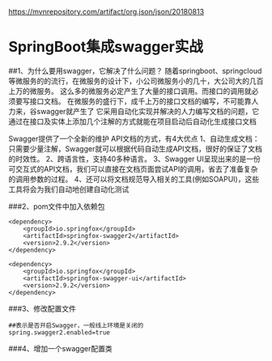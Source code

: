 https://mvnrepository.com/artifact/org.json/json/20180813

# SpringBoot集成swagger实战

##1、为什么要用swagger，它解决了什么问题？
随着springboot、springcloud等微服务的的流行，在微服务的设计下，小公司微服务小的几十，大公司大的几百上万的微服务。
这么多的微服务必定产生了大量的接口调用。而接口的调用就必须要写接口文档。
在微服务的盛行下，成千上万的接口文档的编写，不可能靠人力来，谷swagger就产生了
它采用自动化实现并解决的人力编写文档的问题，它通过在接口及实体上添加几个注解的方式就能在项目启动后自动化生成接口文档

Swagger提供了一个全新的维护  API文档的方式，有4大优点
1、自动生成文档：只需要少量注解，Swagger就可以根据代码自动生成API文档，很好的保证了文档的时效性。
2、跨语言性，支持40多种语言。
3、Swagger UI呈现出来的是一份可交互式的API文档，我们可以直接在文档页面尝试API的调用，省去了准备复杂的调用参数的过程。
4、还可以将文档规范导入相关的工具(例如SOAPUI)，这些工具将会为我们自动地创建自动化测试

###2、pom文件中加入依赖包
````
<dependency>
    <groupId>io.springfox</groupId>
    <artifactId>springfox-swagger2</artifactId>
    <version>2.9.2</version>
</dependency>

<dependency>
    <groupId>io.springfox</groupId>
    <artifactId>springfox-swagger-ui</artifactId>
    <version>2.9.2</version>
</dependency>

````

###3、修改配置文件
````
##表示是否开启Swagger，一般线上环境是关闭的
spring.swagger2.enabled=true
````

###4、增加一个swagger配置类
```

```

